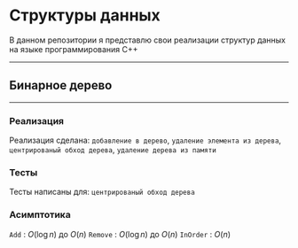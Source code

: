 # Структуры данных 
В данном репозитории я представлю свои реализации структур данных на языке программирования C++

----
## Бинарное дерево
----
### Реализация
Реализация сделана: `добавление в дерево`, `удаление элемента из дерева`, `центрированый обход дерева`, `удаление дерева из памяти`

### Тесты
Тесты написаны для: `центрированый обход дерева`

### Асимптотика
`Add` : $O(\log n)$ до $O(n)$
`Remove` : $O(\log n)$ до $O(n)$
`InOrder` : $O(n)$
